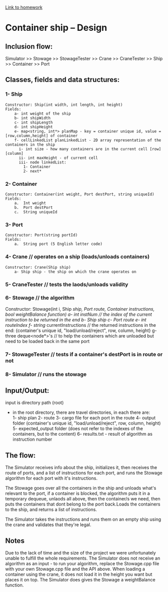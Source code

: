 [Link to homework](https://docs.google.com/document/d/1PloUy0vfoR0AWHmpWb0W85FZXM_BZqbaQhKXzHhwC1o/edit)

# **Container ship – Design**  

## **Inclusion flow:**  
Simulator >> Stowage >> StowageTester >> Crane >> CraneTester >> Ship >> Container >> Port   

## **Classes, fields and data structures:**  
### **1-	Ship**  
    Constructor: Ship(int width, int length, int height)  
    Fields:  
        a- int weight of the ship  
        b- int shipWidth
        c- int shipLength
        d- int shipHeight
        e- map<string, int*> planMap - key = container unique id, value = [row,column,height] of container
        f- cellLinkedList planLinkedList - 2D array representation of the containers in the ship
          i- int size - how many containers are in the current cell [row][column]
          ii- int maxHeight - of current cell
          iii- node linkedList:
            1- Container
            2- next*
### **2-	Container**  
    Constructor: Container(int weight, Port destPort, string uniqueId)
    Fields:
        a.	Int weight
        b.	Port destPort
        c.	String uniqueId
### **3-	Port**  
    Constructor: Port(string portId)
    Fields:
        a.	String port (5 English letter code)
### **4- Crane**              // operates on a ship (loads/unloads containers)  
    Constructor: Crane(Ship ship)
        a- Ship ship - the ship on which the crane operates on
### **5- CraneTester**        // tests the laods/unloads validity  
### **6- Stowage**          // the algorithm   
   Constructor: Stowage(int i, Ship *ship, Port *route, Container *instructions, bool weightBalance function)
        a- int instNum   // the index of the current instruction to be returned in the end
        b- Ship ship
        c- Port* route
        e- int routeIndex
        f- string** currentInstructions // the returned instructions in the end:
                                           {container's unique id, "load/unload/reject", row, column, height}
        g- three deque<node*>'s  // to help the containers which are unloaded but need to be loaded back in the same port
### **7- StowageTester**  // tests if a container's destPort is in route or not  
### **8- Simulator** // runs the stowage  

## **Input/Output:**
input is directory path (root)
- in the root directory, there are travel directories, in each there are:  
1- ship plan
2- route
3- cargo file for each port in the route
4- output folder (container's unique id, "load/unload/reject", row, column, height)
5- expected_output folder (does not refer to the indexes of the containers, but to the content)
6- results.txt - result of algorithm as instruction number

## **The flow:**  
The Simulator receives info about the ship, initializes it, then receives the route of ports, and a list of instructions for each port, and runs the Stowage algorithm for each port with it's instructions.

The Stowage goes over all the containers in the ship and unloads what's relevant to the port, if a container is blocked, the algorithm puts it in a temporary dequeue, unlaods all above, then the container/s we need, then puts the containers that dont belong to the port back.Loads the containers to the ship, and returns a list of instructions.

The Simulator takes the instructions and runs them on an empty ship using the crane and validates that they're legal.

## **Notes**  
Due to the lack of time and the size of the project we were unfortunately unable to fulfill the whole requirements.
The Simulator does not receive an algorithm as an input - to run your algorithm, replace the Stowage.cpp file with your own Stowage.cpp file and the API above.
When loading a container using the crane, it does not load it in the height you want but places it on top.
The Simulator does gives the Stowage a weightBalance function.

